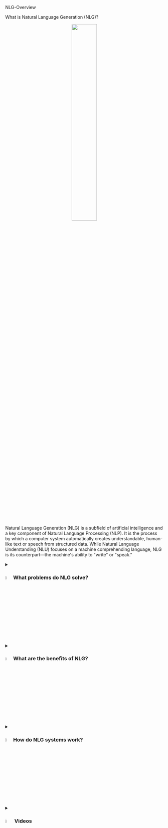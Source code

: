 NLG-Overview

What is Natural Language Generation (NLG)?
<div align="center">
<img src="https://cdn.botpenguin.com/assets/website/Natural_Language_Generation_07b32f5569.webp" width="40%">
</div>
<br/>

Natural Language Generation (NLG) is a subfield of artificial intelligence and a key component of Natural Language Processing (NLP). It is the process by which a computer system automatically creates understandable, human-like text or speech from structured data. While Natural Language Understanding (NLU) focuses on a machine comprehending language, NLG is its counterpart—the machine's ability to "write" or "speak."

<details><summary> <h3><a href="#"><img src="https://cdn-icons-png.flaticon.com/512/4133/4133589.png" width="5%"></a>What problems do NLG solve?</h3></summary>

NLG addresses a number of challenges related to turning data into meaningful communication:

- **Automated Reporting:** Converting large, complex datasets into easy-to-read reports or summaries, saving significant time and effort.
- **Content Creation at Scale:** Generating large volumes of consistent content, such as product descriptions, financial summaries, or news articles, far faster than a human could.
- **Personalization:** Creating customized messages, emails, or recommendations tailored to individual users based on their data.
- **Streamlined Communication:** Powering chatbots and virtual assistants to provide real-time, context-aware, and human-sounding responses to user queries.
- **Data-to-Text Translation:** Transforming complex numerical data and analytics results into simple, understandable narratives for non-technical users.

</details>

<details><summary><h3><a href="#"><img src="https://cdn-icons-png.flaticon.com/512/3588/3588592.png" width="5%"></a>What are the benefits of NLG?</h3></summary>

Key advantages of using NLG include:

- **Increased Efficiency and Speed:** Automating repetitive writing tasks, which significantly speeds up content production and frees up human resources for more strategic work.
- **Cost-Effective Content Creation:** Reducing the need for a large in-house writing staff by generating high-quality content at a lower cost.
- **Consistency and Uniformity:** Ensuring that all generated content adheres to a consistent brand voice, style, and tone, eliminating human error or variations.
- **Scalability:** Producing vast amounts of content on-demand, making it possible for businesses to scale their content efforts without a proportional increase in costs.
- **Enhanced Customer Experience:** Providing immediate, personalized, and accurate responses through chatbots and virtual assistants, leading to better customer service and engagement.

</details>

<details><summary><h3><a href="#"><img src="https://cdn-icons-png.flaticon.com/512/2833/2833807.png" width="5%"></a>How do NLG systems work?</h3></summary>

NLG systems follow a typical pipeline that transforms non-linguistic data into structured and then realized text. The process is often broken down into three main stages:

<h4> Step-by-step Process </h4>

1. **Content Determination & Planning**

- The system decides what information from the data should be included in the final text.
- It then creates a high-level document plan, outlining the overall structure and narrative flow.
- Example: From a sales database, the system selects key metrics like revenue and top-selling products to include in a report.

2. **Sentence Planning**

- This stage is also called "microplanning." It involves making decisions about how to phrase the content.
- This includes tasks like lexical choice (choosing the right words, e.g., "fast" vs. "rapid"), sentence aggregation (combining similar sentences), and referring expression generation (deciding how to refer to entities, e.g., using a pronoun like "it" or "they").

3. **Realization**

- The final stage where the system generates the actual, grammatically correct text.
- It applies rules of syntax, morphology, and orthography to produce a fluent and natural-sounding output.
- Example: Based on the plan, the system outputs the sentence: "Revenue increased by 10% this quarter, driven by strong sales of the new laptop model."

```mermaid

graph TD
    A[Data Input] --> B[Content Determination]
    B --> C[Document Planning]
    C --> D[Sentence Planning]
    D --> E[Realization]
    E --> F[Generated Text Output]
```
</details>

<details><summary><h3><a href="#"><img src="https://cdn-icons-png.flaticon.com/512/2965/2965363.png" width="5%"></a> Videos</h3></summary>
<div align="center">
<a href="https://www.youtube.com/watch?v=uPrNogrpnCU" target="_blank">
<img width="640" height="360" src="https://i.ytimg.com/vi/uPrNogrpnCU/hq720.jpg?sqp=-oaymwEnCNAFEJQDSFryq4qpAxkIARUAAIhCGAHYAQHiAQoIGBACGAY4AUAB&rs=AOn4CLCvx2WNo73YGSE4OE7KC3hV0sSkGg"/>
</a>
<hr/>
<a href="https://www.youtube.com/watch?v=fCz7_T0oMKc" target="_blank">
<img width="640" height="360" src="https://i.ytimg.com/vi/fCz7_T0oMKc/hq720.jpg?sqp=-oaymwEnCNAFEJQDSFryq4qpAxkIARUAAIhCGAHYAQHiAQoIGBACGAY4AUAB&rs=AOn4CLAhTg8NqSmpwIPkGh6VWvXqxXyMjw"/>
</a>
</div>
</details>
